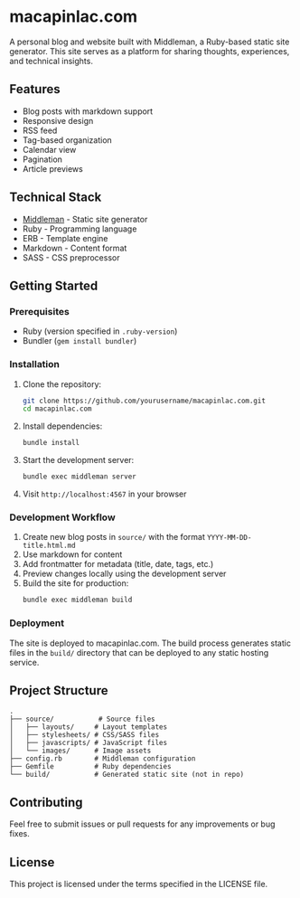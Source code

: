 # macapinlac.com

A personal blog and website built with Middleman, a Ruby-based static site generator. This site serves as a platform for sharing thoughts, experiences, and technical insights.

## Features

- Blog posts with markdown support
- Responsive design
- RSS feed
- Tag-based organization
- Calendar view
- Pagination
- Article previews

## Technical Stack

- [Middleman](https://middlemanapp.com/) - Static site generator
- Ruby - Programming language
- ERB - Template engine
- Markdown - Content format
- SASS - CSS preprocessor

## Getting Started

### Prerequisites

- Ruby (version specified in `.ruby-version`)
- Bundler (`gem install bundler`)

### Installation

1. Clone the repository:
   ```bash
   git clone https://github.com/yourusername/macapinlac.com.git
   cd macapinlac.com
   ```

2. Install dependencies:
   ```bash
   bundle install
   ```

3. Start the development server:
   ```bash
   bundle exec middleman server
   ```

4. Visit `http://localhost:4567` in your browser

### Development Workflow

1. Create new blog posts in `source/` with the format `YYYY-MM-DD-title.html.md`
2. Use markdown for content
3. Add frontmatter for metadata (title, date, tags, etc.)
4. Preview changes locally using the development server
5. Build the site for production:
   ```bash
   bundle exec middleman build
   ```

### Deployment

The site is deployed to macapinlac.com. The build process generates static files in the `build/` directory that can be deployed to any static hosting service.

## Project Structure

```
.
├── source/           # Source files
│   ├── layouts/     # Layout templates
│   ├── stylesheets/ # CSS/SASS files
│   ├── javascripts/ # JavaScript files
│   └── images/      # Image assets
├── config.rb        # Middleman configuration
├── Gemfile          # Ruby dependencies
└── build/           # Generated static site (not in repo)
```

## Contributing

Feel free to submit issues or pull requests for any improvements or bug fixes.

## License

This project is licensed under the terms specified in the LICENSE file.
